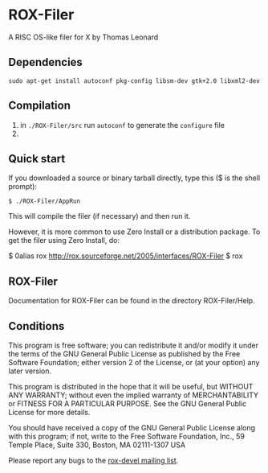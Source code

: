 ROX-Filer
=========
A RISC OS-like filer for X
by Thomas Leonard

Dependencies
---
`sudo apt-get install autoconf pkg-config libsm-dev gtk+2.0 libxml2-dev`


Compilation
------------------

1. in `./ROX-Filer/src` run `autoconf` to generate the `configure` file
2. 

Quick start
-----------
If you downloaded a source or binary tarball directly, type this ($ is the
shell prompt):

	$ ./ROX-Filer/AppRun

This will compile the filer (if necessary) and then run it.

However, it is more common to use Zero Install or a distribution package. To
get the filer using Zero Install, do:

$ 0alias rox http://rox.sourceforge.net/2005/interfaces/ROX-Filer
$ rox


ROX-Filer
---------
Documentation for ROX-Filer can be found in the directory ROX-Filer/Help.


Conditions
----------
This program is free software; you can redistribute it and/or modify
it under the terms of the GNU General Public License as published by
the Free Software Foundation; either version 2 of the License, or
(at your option) any later version.

This program is distributed in the hope that it will be useful,
but WITHOUT ANY WARRANTY; without even the implied warranty of
MERCHANTABILITY or FITNESS FOR A PARTICULAR PURPOSE.  See the
GNU General Public License for more details.

You should have received a copy of the GNU General Public License
along with this program; if not, write to the Free Software
Foundation, Inc., 59 Temple Place, Suite 330, Boston, MA  02111-1307  USA


Please report any bugs to the [rox-devel mailing list](http://rox.sourceforge.net/desktop/lists).
